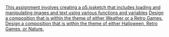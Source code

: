  

[ This assignment involves creating a p5.jssketch that includes loading and manipulating images and text using various functions and variables](https://github.com/CalebHeins/MAGD-150-/blob/gh-pages/Magical_pony_2024_10_29_02_43_25.zip)
[Design a composition that is within the theme of either Weather or a Retro Games.](https://github.com/CalebHeins/MAGD-150-/blob/gh-pages/Ass%207.zip)
[Design a composition that is within the theme of either Halloween, Retro Games, or Nature.](https://github.com/CalebHeins/MAGD-150-/blob/gh-pages/ass%206.zip)
